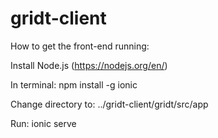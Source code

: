 # gridt-client

How to get the front-end running:

Install Node.js (https://nodejs.org/en/)

In terminal: npm install -g ionic

Change directory to: ../gridt-client/gridt/src/app

Run: ionic serve
